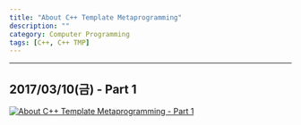 ```yaml
---
title: "About C++ Template Metaprogramming"
description: ""
category: Computer Programming
tags: [C++, C++ TMP]
---
```


---

## 2017/03/10(금) - Part 1

[![About C++ Template Metaprogramming - Part 1](https://img.youtube.com/vi/bdCaYjHMoBc/0.jpg)](http://www.youtube.com/watch?v=bdCaYjHMoBc)

